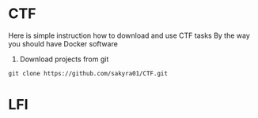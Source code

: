 # CTF
Here is simple instruction how to download and use CTF tasks 
By the way you should have Docker software

1. Download projects from git 

```console
git clone https://github.com/sakyra01/CTF.git

```
# LFI
